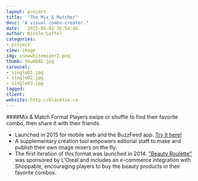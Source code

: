 ```yaml
---
layout: project
title:  "The Mix & Matcher"
desc: "A visual combo-creator."
date:   2015-06-01 16:54:46
author: Nicole Leffel
categories:
- project
view: image
img: snowwhitemixer2.png
thumb: thumb02.jpg
carousel:
- single01.jpg
- single02.jpg
- single03.jpg
tagged: 
client: 
website: http://blacktie.co
---
```

####Mix & Match Format
Players swipe or shuffle to find their favorite combo, then share it with their friends. 


* Launched in 2015 for mobile web and the BuzzFeed app. [Try it here!](http://www.buzzfeed.com/games/give-snow-white-a-hipster-makeover)
* A supplementary creation tool empowers editorial staff to make and publish their own image mixers on the fly. 
* The first iteration of this format was launched in 2014. ["Beauty Roulette"](http://www.buzzfeed.com/makeupcom/how-should-i-wear-my-makeup-today) was sponsored by L'Oreal and includes an e-commerce integration with Shoppable, encouraging players to buy the beauty products in their favorite combos.
